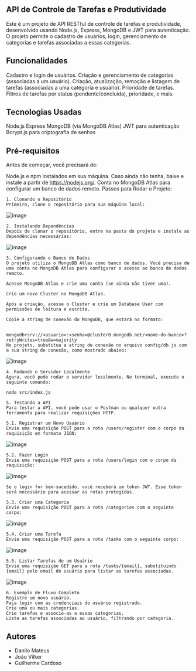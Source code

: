 ## API de Controle de Tarefas e Produtividade
Este é um projeto de API RESTful de controle de tarefas e produtividade, desenvolvido usando Node.js, Express, MongoDB e JWT para autenticação. O projeto permite o cadastro de usuários, login, gerenciamento de categorias e tarefas associadas a essas categorias.

## Funcionalidades
Cadastro e login de usuários.
Criação e gerenciamento de categorias (associadas a um usuário).
Criação, atualização, remoção e listagem de tarefas (associadas a uma categoria e usuário).
Prioridade de tarefas.
Filtros de tarefas por status (pendente/concluída), prioridade, e mais.
## Tecnologias Usadas
Node.js
Express
MongoDB (via MongoDB Atlas)
JWT para autenticação
Bcrypt.js para criptografia de senhas
## Pré-requisitos
Antes de começar, você precisará de:

Node.js e npm instalados em sua máquina. Caso ainda não tenha, baixe e instale a partir de https://nodejs.org/.
Conta no MongoDB Atlas para configurar um banco de dados remoto.
Passos para Rodar o Projeto:

```
1. Clonando o Repositório
Primeiro, clone o repositório para sua máquina local:
```
![image](https://github.com/user-attachments/assets/0545b52d-2222-45db-8382-2af8d6d9345b)

```
2. Instalando Dependências
Depois de clonar o repositório, entre na pasta do projeto e instale as dependências necessárias:
```
![image](https://github.com/user-attachments/assets/fb5cca95-d673-461d-b825-6e0d8a2a0460)


```
3. Configurando o Banco de Dados
O projeto utiliza o MongoDB Atlas como banco de dados. Você precisa de uma conta no MongoDB Atlas para configurar o acesso ao banco de dados remoto.

Acesse MongoDB Atlas e crie uma conta (se ainda não tiver uma).

Crie um novo Cluster no MongoDB Atlas.

Após a criação, acesse o Cluster e crie um Database User com permissões de leitura e escrita.

Copie a string de conexão do MongoDB, que estará no formato:


mongodb+srv://<usuario>:<senha>@cluster0.mongodb.net/<nome-do-banco>?retryWrites=true&w=majority
No projeto, substitua a string de conexão no arquivo config/db.js com a sua string de conexão, como mostrado abaixo:
```

![image](https://github.com/user-attachments/assets/97a0dce0-9853-4a17-a8cd-7d12a0eb9247)


```
4. Rodando o Servidor Localmente
Agora, você pode rodar o servidor localmente. No terminal, execute o seguinte comando:

node src/index.js
```
```
5. Testando a API
Para testar a API, você pode usar o Postman ou qualquer outra ferramenta para realizar requisições HTTP.
```
```
5.1. Registrar um Novo Usuário
Envie uma requisição POST para a rota /users/register com o corpo da requisição em formato JSON:
```

![image](https://github.com/user-attachments/assets/2234e520-42d9-4072-a765-9af2d774984a)
```
5.2. Fazer Login
Envie uma requisição POST para a rota /users/login com o corpo da requisição:
```

![image](https://github.com/user-attachments/assets/c3038b65-3f99-4261-b448-9d9232858a60)
```
Se o login for bem-sucedido, você receberá um token JWT. Esse token será necessário para acessar as rotas protegidas.
```
```
5.3. Criar uma Categoria
Envie uma requisição POST para a rota /categories com o seguinte corpo:
```

![image](https://github.com/user-attachments/assets/d0f9b968-41f0-4f33-acba-5463269f665c)

```
5.4. Criar uma Tarefa
Envie uma requisição POST para a rota /tasks com o seguinte corpo:
```

![image](https://github.com/user-attachments/assets/1fa0ada9-cdf3-4272-853a-4651aed51325)
```
5.5. Listar Tarefas de um Usuário
Envie uma requisição GET para a rota /tasks/{email}, substituindo {email} pelo email do usuário para listar as tarefas associadas.
```
![image](https://github.com/user-attachments/assets/a223daa9-e8e8-4213-ad10-01decd656b63)

```
6. Exemplo de Fluxo Completo
Registre um novo usuário.
Faça login com as credenciais do usuário registrado.
Crie uma ou mais categorias.
Crie tarefas e associe-as a essas categorias.
Liste as tarefas associadas ao usuário, filtrando por categoria.
```
## Autores
- Danilo Mateus
- João Vilker
- Guilherme Cardoso
